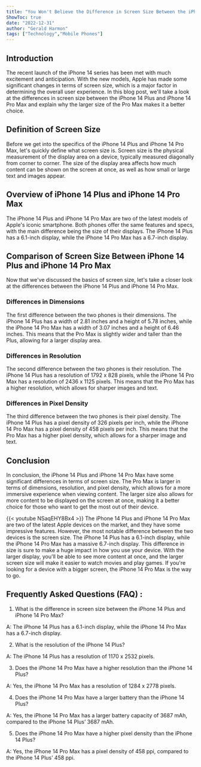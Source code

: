 ```yaml
---
title: "You Won't Believe the Difference in Screen Size Between the iPhone 14 Plus and iPhone 14 Pro Max!"
ShowToc: true 
date: "2022-12-31"
author: "Gerald Harmon" 
tags: ["Technology","Mobile Phones"]
---
```

## Introduction

The recent launch of the iPhone 14 series has been met with much excitement and anticipation. With the new models, Apple has made some significant changes in terms of screen size, which is a major factor in determining the overall user experience. In this blog post, we'll take a look at the differences in screen size between the iPhone 14 Plus and iPhone 14 Pro Max and explain why the larger size of the Pro Max makes it a better choice.

## Definition of Screen Size

Before we get into the specifics of the iPhone 14 Plus and iPhone 14 Pro Max, let's quickly define what screen size is. Screen size is the physical measurement of the display area on a device, typically measured diagonally from corner to corner. The size of the display area affects how much content can be shown on the screen at once, as well as how small or large text and images appear.

## Overview of iPhone 14 Plus and iPhone 14 Pro Max

The iPhone 14 Plus and iPhone 14 Pro Max are two of the latest models of Apple's iconic smartphone. Both phones offer the same features and specs, with the main difference being the size of their displays. The iPhone 14 Plus has a 6.1-inch display, while the iPhone 14 Pro Max has a 6.7-inch display.

## Comparison of Screen Size Between iPhone 14 Plus and iPhone 14 Pro Max

Now that we've discussed the basics of screen size, let's take a closer look at the differences between the iPhone 14 Plus and iPhone 14 Pro Max.

### Differences in Dimensions

The first difference between the two phones is their dimensions. The iPhone 14 Plus has a width of 2.81 inches and a height of 5.78 inches, while the iPhone 14 Pro Max has a width of 3.07 inches and a height of 6.46 inches. This means that the Pro Max is slightly wider and taller than the Plus, allowing for a larger display area.

### Differences in Resolution

The second difference between the two phones is their resolution. The iPhone 14 Plus has a resolution of 1792 x 828 pixels, while the iPhone 14 Pro Max has a resolution of 2436 x 1125 pixels. This means that the Pro Max has a higher resolution, which allows for sharper images and text.

### Differences in Pixel Density

The third difference between the two phones is their pixel density. The iPhone 14 Plus has a pixel density of 326 pixels per inch, while the iPhone 14 Pro Max has a pixel density of 458 pixels per inch. This means that the Pro Max has a higher pixel density, which allows for a sharper image and text.

## Conclusion

In conclusion, the iPhone 14 Plus and iPhone 14 Pro Max have some significant differences in terms of screen size. The Pro Max is larger in terms of dimensions, resolution, and pixel density, which allows for a more immersive experience when viewing content. The larger size also allows for more content to be displayed on the screen at once, making it a better choice for those who want to get the most out of their device.

{{< youtube NSaqEHY8Bx4 >}} 
The iPhone 14 Plus and iPhone 14 Pro Max are two of the latest Apple devices on the market, and they have some impressive features. However, the most notable difference between the two devices is the screen size. The iPhone 14 Plus has a 6.1-inch display, while the iPhone 14 Pro Max has a massive 6.7-inch display. This difference in size is sure to make a huge impact in how you use your device. With the larger display, you'll be able to see more content at once, and the larger screen size will make it easier to watch movies and play games. If you're looking for a device with a bigger screen, the iPhone 14 Pro Max is the way to go.

## Frequently Asked Questions (FAQ) :
1. What is the difference in screen size between the iPhone 14 Plus and iPhone 14 Pro Max?

A: The iPhone 14 Plus has a 6.1-inch display, while the iPhone 14 Pro Max has a 6.7-inch display.

2. What is the resolution of the iPhone 14 Plus?

A: The iPhone 14 Plus has a resolution of 1170 x 2532 pixels.

3. Does the iPhone 14 Pro Max have a higher resolution than the iPhone 14 Plus?

A: Yes, the iPhone 14 Pro Max has a resolution of 1284 x 2778 pixels.

4. Does the iPhone 14 Pro Max have a larger battery than the iPhone 14 Plus?

A: Yes, the iPhone 14 Pro Max has a larger battery capacity of 3687 mAh, compared to the iPhone 14 Plus’ 3687 mAh.

5. Does the iPhone 14 Pro Max have a higher pixel density than the iPhone 14 Plus?

A: Yes, the iPhone 14 Pro Max has a pixel density of 458 ppi, compared to the iPhone 14 Plus’ 458 ppi.


